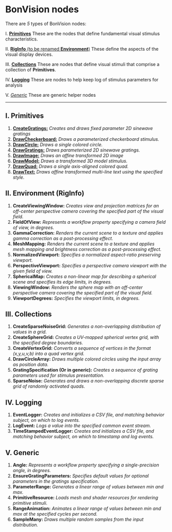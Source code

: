 # BonVision nodes

There are _5_ types of BonVision nodes:
 
I. [**Primitives**](https://github.com/amansaleem/BonVision/wiki/BonVision-nodes#1-primitives)
These are the nodes that define fundamental visual stimulus characteristics.

II. [**RigInfo** (to be renamed **Environment**)](https://github.com/amansaleem/BonVision/wiki/BonVision-nodes#2-environment)
These define the aspects of the visual display devices.

III. [**Collections**](https://github.com/amansaleem/BonVision/wiki/BonVision-nodes#3-collections)
These are nodes that define visual stimuli that comprise a collection of **Primitives**.

IV. [**Logging**](https://github.com/amansaleem/BonVision/wiki/BonVision-nodes#4-logging)
These are nodes to help keep log of stimulus parameters for analysis

V. [_Generic_](https://github.com/amansaleem/BonVision/wiki/BonVision-nodes#5-generic)
These are generic helper nodes
***

## I. Primitives
1. [**CreateGratings:**](https://github.com/amansaleem/BonVision/wiki/CreateGratings) _Creates and draws fixed parameter 2D sinewave gratings_
2. [**DrawCheckerboard:**](https://github.com/amansaleem/BonVision/wiki/DrawCheckerboard) _Draws a parameterized checkerboard stimulus._
3. [**DrawCircle:**](https://github.com/amansaleem/BonVision/wiki/DrawCircle) _Draws a single colored circle._
4. [**DrawGratings:**](https://github.com/amansaleem/BonVision/wiki/DrawGratings) _Draws parameterized 2D sinewave gratings._
5. [**DrawImage:**](https://github.com/amansaleem/BonVision/wiki/DrawImage) _Draws an affine transformed 2D image_
6. [**DrawModel:**](https://github.com/amansaleem/BonVision/wiki/DrawModel) _Draws a transformed 3D model stimulus._
7. [**DrawQuad:**](https://github.com/amansaleem/BonVision/wiki/DrawQuad) _Draws a single axis-aligned colored quad._
8. [**DrawText:**](https://github.com/amansaleem/BonVision/wiki/DrawText) _Draws affine transformed multi-line text using the specified style._

## II. Environment (RigInfo)
1. **CreateViewingWindow:** _Creates view and projection matrices for an off-center perspective camera covering the specified part of the visual field._
2. **FieldOfView:** _Represents a workflow property specifying a camera field of view, in degrees._
3. **GammaCorrection:** _Renders the current scene to a texture and applies gamma correction as a post-processing effect._
4. **MeshMapping:** _Renders the current scene to a texture and applies mesh mapping and brightness correction as a post-processing effect._
5. **NormalizedViewport:** _Specifies a normalized aspect-ratio preserving viewport._
6. **PerspectiveViewport:** _Specifies a perspective camera viewport with the given field of view._
7. **SphericalMap:** _Creates a non-linear map for describing a spherical scene and specifies its edge limits, in degrees._
8. **ViewingWindow:** _Renders the sphere map with an off-center perspective camera covering the specified part of the visual field._
9. **ViewportDegrees:** _Specifies the viewport limits, in degrees._

## III. Collections
1. **CreateSparseNoiseGrid:** _Generates a non-overlapping distribution of values in a grid._
2. **CreateSphereGrid:** _Creates a UV-mapped spherical vertex grid, with the specified degree boundaries._
3. **CreateVertexGrid:** _Converts a sequence of vertices in the format (x,y,u,v,b) into a quad vertex grid._
4. **DrawCircleArray:** _Draws multiple colored circles using the input array as position data._
5. **GratingSpecification (Or in generic):** _Creates a sequence of grating parameters used for stimulus presentation._
6. **SparseNoise:** _Generates and draws a non-overlapping discrete sparse grid of randomly activated quads._

## IV. Logging
1. **EventLogger:** _Creates and initializes a CSV file, and matching behavior subject, on which to log events._
2. **LogEvent:** _Logs a value into the specified common event stream._
3. **TimeStampedEventLogger:** _Creates and initializes a CSV file, and matching behavior subject, on which to timestamp and log events._

## V. Generic
1. **Angle:** _Represents a workflow property specifying a single-precision angle, in degrees._
2. **EnsureGratingParameters:** _Specifies default values for optional parameters in the gratings specification._
3. **ParameterRange:** _Generates a linear range of values between min and max._
4. **PrimitiveResource:** _Loads mesh and shader resources for rendering primitive stimuli._
5. **RangeAnimation:** _Animates a linear range of values between min and max at the specified cycles per second._
6. **SampleMany:** _Draws multiple random samples from the input distribution._